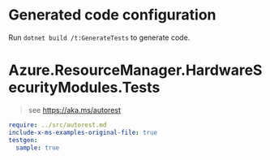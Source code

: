 # Generated code configuration

Run `dotnet build /t:GenerateTests` to generate code.

# Azure.ResourceManager.HardwareSecurityModules.Tests

> see https://aka.ms/autorest
``` yaml
require: ../src/autorest.md
include-x-ms-examples-original-file: true
testgen:
  sample: true
```